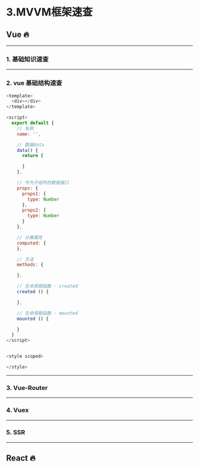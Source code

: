 # 3.MVVM框架速查

## Vue 🔥

---

### 1. 基础知识速查

---

### 2. vue 基础结构速查

```javascript
<template>
  <div></div>
</template>

<script>
  export default {
    // 名称
    name: '',

    // 数据data
    data() {
      return {

      }
    },

    // 作为子组件的数据接口
    props: {
      props1: {
        type: Number
      },
      props2: {
        type: Number
      }
    },

    // 计算属性
    computed: {
    },

    // 方法
    methods: {

    },

    // 生命周期函数 - created
    created () {

    },

    // 生命周期函数 - mounted
    mounted () {

    }
  }
</script>


<style scoped>

</style>

```

---

### 3. Vue-Router

---

### 4. Vuex

---

### 5. SSR

---

## React 🔥
